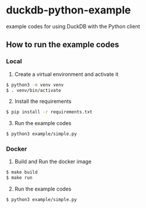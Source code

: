 # duckdb-python-example

example codes for using DuckDB with the Python client

## How to run the example codes

### Local

1. Create a virtual environment and activate it

```bash
$ python3 -m venv venv
$ . venv/bin/activate
```
2. Install the requirements

```bash
$ pip install -r requirements.txt
```

3. Run the example codes

```bash
$ python3 example/simple.py
```

### Docker

1. Build and Run the docker image

```bash
$ make build
$ make run
```

2. Run the example codes

```bash
$ python3 example/simple.py
```